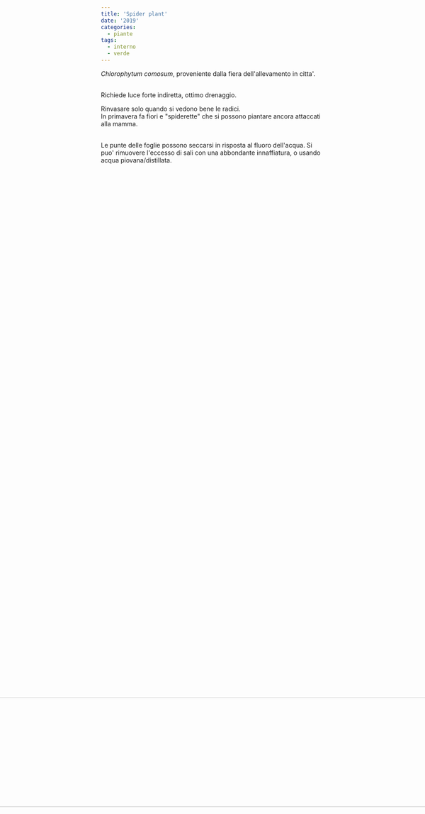 ```yaml
---
title: 'Spider plant'
date: '2019'
categories:
  - piante
tags:
  - interno
  - verde
---
```

*Chlorophytum comosum*, proveniente dalla fiera dell'allevamento in citta'.<br/><br/>

Richiede luce forte indiretta, ottimo drenaggio.<br/>

Rinvasare solo quando si vedono bene le radici.<br/>
In primavera fa fiori e "spiderette" che si possono piantare ancora attaccati alla mamma.<br/><br/>

Le punte delle foglie possono seccarsi in risposta al fluoro dell'acqua. Si puo' rimuovere l'eccesso di sali con una abbondante innaffiatura, o usando acqua piovana/distillata.<br/>

<img src="/piante/spider-plant_files/20191030_105332.jpg" alt="spider plant" width="70%" style="transform:rotate(90deg);"/>